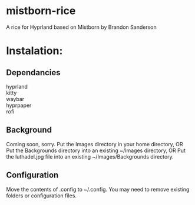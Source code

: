 # mistborn-rice
A rice for Hyprland based on Mistborn by Brandon Sanderson


# Instalation:
## Dependancies
hyprland  
kitty  
waybar  
hyprpaper  
rofi  

## Background
Coming soon, sorry.
Put the Images directory in your home directory,
OR
Put the Backgrounds directory into an existing ~/Images directory,
OR
Put the luthadel.jpg file into an existing ~/Images/Backgrounds directory.

## Configuration
Move the contents of .config to ~/.config.
You may need to remove existing folders or configuration files.
